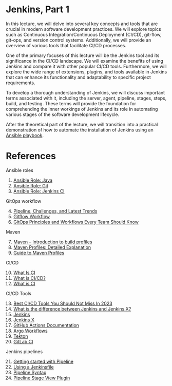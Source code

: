 # Jenkins, Part 1

In this lecture, we will delve into several key concepts and tools that are crucial in modern software development practices. We will explore topics such as Continuous Integration/Continuous Deployment (CI/CD), git-flow, git-ops, and version control systems. Additionally, we will provide an overview of various tools that facilitate CI/CD processes.

One of the primary focuses of this lecture will be the Jenkins tool and its significance in the CI/CD landscape. We will examine the benefits of using Jenkins and compare it with other popular CI/CD tools. Furthermore, we will explore the wide range of extensions, plugins, and tools available in Jenkins that can enhance its functionality and adaptability to specific project requirements.

To develop a thorough understanding of Jenkins, we will discuss important terms associated with it, including the server, agent, pipeline, stages, steps, build, and testing. These terms will provide the foundation for comprehending the inner workings of Jenkins and its role in automating various stages of the software development lifecycle.
  
After the theoretical part of the lecture, we will transition into a practical demonstration of how to automate the installation of Jenkins using an [Ansible playbook](https://github.com/Alliedium/awesome-jenkins). 

# References

Ansible roles
1. [Ansible Role: Java](https://github.com/geerlingguy/ansible-role-java)
2. [Ansible Role: Git](https://github.com/geerlingguy/ansible-role-git)
3. [Ansible Role: Jenkins CI](https://github.com/geerlingguy/ansible-role-jenkins)

GitOps workflow

4. [Pipeline, Challenges, and Latest Trends](https://polestarllp.com/blog/devops-guide-pipeline-challenges-latest-trends)
5. [Gitflow Workflow](https://atlassian.com/git/tutorials/comparing-workflows/gitflow-workflow)
6. [GitOps Principles and Workflows Every Team Should Know](https://rafay.co/the-kubernetes-current/gitops-principles-and-workflows-every-team-should-know)

Maven

7. [Maven – Introduction to build profiles](https://maven.apache.org/guides/introduction/introduction-to-profiles.html)
8. [Maven Profiles: Detailed Explanation](https://medium.com/javarevisited/maven-profiles-detailed-explanation-1b4c8204466a)
9. [Guide to Maven Profiles](https://www.baeldung.com/maven-profiles)
    
CI/CD

10. [What Is CI](https://synopsys.com/glossary/what-is-cicd.html)
11. [What is CI/CD?](https://redhat.com/en/topics/devops/what-is-ci-cd)
12. [What is CI](https://about.gitlab.com/topics/ci-cd)
    
CI/CD Tools

13. [Best CI/CD Tools You Should Not Miss In 2023](https://testsigma.com/blog/ci-cd-tools/)
14. [What is the difference between Jenkins and Jenkins X?](https://educative.io/answers/what-is-the-difference-between-jenkins-and-jenkins-x)
15. [Jenkins](https://jenkins.io)
16. [Jenkins X](https://jenkins-x.io)
17. [GitHub Actions Documentation](https://docs.github.com/en/actions)
18. [Argo Workflows](https://argoproj.github.io/argo-workflows)
19. [Tekton](https://tekton.dev)
20. [GitLab CI](https://docs.gitlab.com/ee/ci)

Jenkins pipelines

21. [Getting started with Pipeline](https://jenkins.io/doc/book/pipeline/getting-started)
22. [Using a Jenkinsfile](https://jenkins.io/doc/book/pipeline/jenkinsfile)
23. [Pipeline Syntax](https://jenkins.io/doc/book/pipeline/syntax)
24. [Pipeline Stage View Plugin](https://plugins.jenkins.io/pipeline-stage-view)


